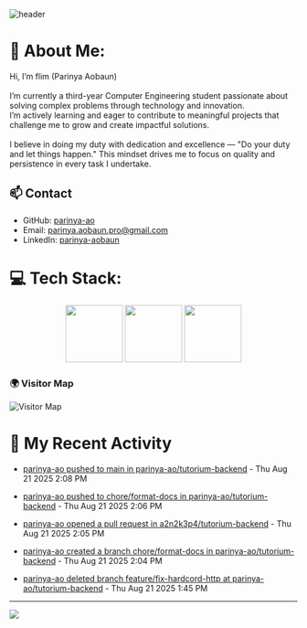 ![header](https://capsule-render.vercel.app/api?type=waving&color=gradient&height=180&section=header&text=Parinya-Aobun&fontSize=32&animation=fadeIn)

# 💫 About Me:
Hi, I’m flim (Parinya Aobaun)<br><br>I’m currently a third-year Computer Engineering student passionate about solving complex problems through technology and innovation.  <br>I’m actively learning and eager to contribute to meaningful projects that challenge me to grow and create impactful solutions.<br><br>I believe in doing my duty with dedication and excellence — "Do your duty and let things happen." This mindset drives me to focus on quality and persistence in every task I undertake.<br>
## 📫 Contact
- GitHub: [parinya-ao](https://github.com/parinya-ao)
- Email: parinya.aobaun.pro@gmail.com
- LinkedIn: [parinya-aobaun](https://th.linkedin.com/in/parinya-aobaun)


# 💻 Tech Stack:
<div align="center">
  <img src="https://skillicons.dev/icons?i=python" width="100" height="100"/>
  <img src="https://skillicons.dev/icons?i=rust" width="100" height="100"/>
  <img src="https://skillicons.dev/icons?i=ts" width="100" height="100"/>
</div>

### 🌍 Visitor Map
![Visitor Map](https://api.visitorbadge.io/api/VisitorHit?user=parinya-ao&repo=parinya-ao&countColor=%237B1E7A)

# 📰 My Recent Activity
<!-- BLOG-POST-LIST:START -->

* <a href="https://github.com/parinya-ao/tutorium-backend/compare/5d6aa0089a...9729b28f32" target="_blank">parinya-ao pushed to main in parinya-ao/tutorium-backend</a> - Thu Aug 21 2025 2:08 PM



* <a href="https://github.com/parinya-ao/tutorium-backend/compare/373bab943e...94b9cba54b" target="_blank">parinya-ao pushed to chore/format-docs in parinya-ao/tutorium-backend</a> - Thu Aug 21 2025 2:06 PM



* <a href="https://github.com/a2n2k3p4/tutorium-backend/pull/28" target="_blank">parinya-ao opened a pull request in a2n2k3p4/tutorium-backend</a> - Thu Aug 21 2025 2:05 PM



* <a href="https://github.com/parinya-ao/tutorium-backend/compare/chore/format-docs" target="_blank">parinya-ao created a branch chore/format-docs in parinya-ao/tutorium-backend</a> - Thu Aug 21 2025 2:04 PM



* <a href="https://github.com/" target="_blank">parinya-ao deleted branch feature/fix-hardcord-http at parinya-ao/tutorium-backend</a> - Thu Aug 21 2025 1:45 PM

<!-- BLOG-POST-LIST:END -->

---
[![](https://visitcount.itsvg.in/api?id=parinya-ao&icon=0&color=0)](https://visitcount.itsvg.in)
